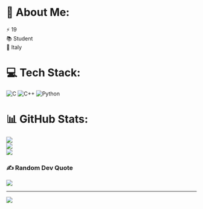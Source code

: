 # 💫 About Me:
⚡ 19<br>📚 Student<br>📍 Italy


# 💻 Tech Stack:
![C](https://img.shields.io/badge/c-%2300599C.svg?style=for-the-badge&logo=c&logoColor=white) ![C++](https://img.shields.io/badge/c++-%2300599C.svg?style=for-the-badge&logo=c%2B%2B&logoColor=white) ![Python](https://img.shields.io/badge/python-3670A0?style=for-the-badge&logo=python&logoColor=ffdd54)
# 📊 GitHub Stats:
![](https://github-readme-stats.vercel.app/api?username=0dxplt&theme=tokyonight&hide_border=false&include_all_commits=true&count_private=false)<br/>
![](https://github-readme-streak-stats.herokuapp.com/?user=0dxplt&theme=tokyonight&hide_border=false)<br/>
![](https://github-readme-stats.vercel.app/api/top-langs/?username=0dxplt&theme=tokyonight&hide_border=false&include_all_commits=true&count_private=false&layout=compact)

### ✍️ Random Dev Quote
![](https://quotes-github-readme.vercel.app/api?type=vetical&theme=radical)

---
[![](https://visitcount.itsvg.in/api?id=0dxplt&icon=8&color=0)](https://visitcount.itsvg.in)

<!-- Proudly created with GPRM ( https://gprm.itsvg.in ) -->
